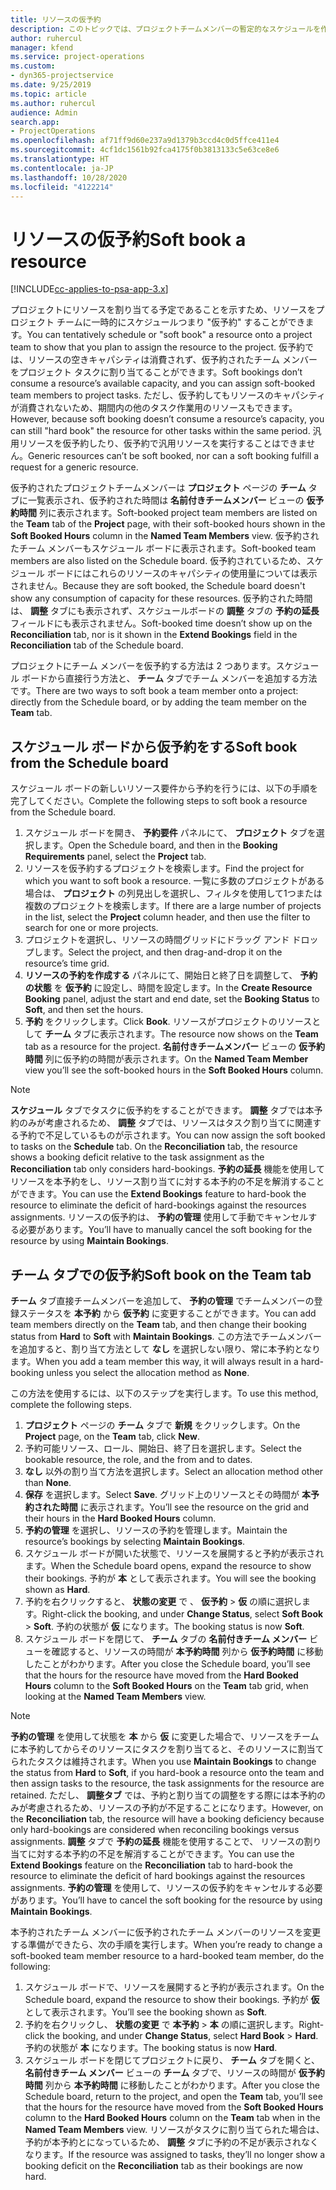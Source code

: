 ```yaml
---
title: リソースの仮予約
description: このトピックでは、プロジェクトチームメンバーの暫定的なスケジュールを作成したり、チームメンバーを仮予約する方法についての情報を示します。
author: ruhercul
manager: kfend
ms.service: project-operations
ms.custom:
- dyn365-projectservice
ms.date: 9/25/2019
ms.topic: article
ms.author: ruhercul
audience: Admin
search.app:
- ProjectOperations
ms.openlocfilehash: af71ff9d60e237a9d1379b3ccd4c0d5ffce411e4
ms.sourcegitcommit: 4cf1dc1561b92fca4175f0b3813133c5e63ce8e6
ms.translationtype: HT
ms.contentlocale: ja-JP
ms.lasthandoff: 10/28/2020
ms.locfileid: "4122214"
---
```

# <a name="soft-book-a-resource"></a><span data-ttu-id="a25c9-103">リソースの仮予約</span><span class="sxs-lookup"><span data-stu-id="a25c9-103">Soft book a resource</span></span>

[!INCLUDE[cc-applies-to-psa-app-3.x](../includes/cc-applies-to-psa-app-3x.md)]

<span data-ttu-id="a25c9-104">プロジェクトにリソースを割り当てる予定であることを示すため、リソースをプロジェクト チームに一時的にスケジュールつまり "仮予約" することができます。</span><span class="sxs-lookup"><span data-stu-id="a25c9-104">You can tentatively schedule or "soft book" a resource onto a project team to show that you plan to assign the resource to the project.</span></span> <span data-ttu-id="a25c9-105">仮予約では、リソースの空きキャパシティは消費されず、仮予約されたチーム メンバーをプロジェクト タスクに割り当てることができます。</span><span class="sxs-lookup"><span data-stu-id="a25c9-105">Soft bookings don’t consume a resource’s available capacity, and you can assign soft-booked team members to project tasks.</span></span> <span data-ttu-id="a25c9-106">ただし、仮予約してもリソースのキャパシティが消費されないため、期間内の他のタスク作業用のリソースもできます。</span><span class="sxs-lookup"><span data-stu-id="a25c9-106">However, because soft booking doesn’t consume a resource’s capacity, you can still "hard book" the resource for other tasks within the same period.</span></span> <span data-ttu-id="a25c9-107">汎用リソースを仮予約したり、仮予約で汎用リソースを実行することはできません。</span><span class="sxs-lookup"><span data-stu-id="a25c9-107">Generic resources can’t be soft booked, nor can a soft booking fulfill a request for a generic resource.</span></span>

<span data-ttu-id="a25c9-108">仮予約されたプロジェクトチームメンバーは **プロジェクト** ページの **チーム** タブに一覧表示され、仮予約された時間は **名前付きチームメンバー** ビューの **仮予約時間** 列に表示されます。</span><span class="sxs-lookup"><span data-stu-id="a25c9-108">Soft-booked project team members are listed on the **Team** tab of the **Project** page, with their soft-booked hours shown in the **Soft Booked Hours** column in the **Named Team Members** view.</span></span> <span data-ttu-id="a25c9-109">仮予約されたチーム メンバーもスケジュール ボードに表示されます。</span><span class="sxs-lookup"><span data-stu-id="a25c9-109">Soft-booked team members are also listed on the Schedule board.</span></span> <span data-ttu-id="a25c9-110">仮予約されているため、スケジュール ボードにはこれらのリソースのキャパシティの使用量については表示されません。</span><span class="sxs-lookup"><span data-stu-id="a25c9-110">Because they are soft booked, the Schedule board doesn't show any consumption of capacity for these resources.</span></span> <span data-ttu-id="a25c9-111">仮予約された時間は、 **調整** タブにも表示されず、スケジュールボードの **調整** タブの **予約の延長** フィールドにも表示されません。</span><span class="sxs-lookup"><span data-stu-id="a25c9-111">Soft-booked time doesn’t show up on the **Reconciliation** tab, nor is it shown in the **Extend Bookings** field in the **Reconciliation** tab of the Schedule board.</span></span> 

<span data-ttu-id="a25c9-112">プロジェクトにチーム メンバーを仮予約する方法は 2 つあります。スケジュール ボードから直接行う方法と、 **チーム** タブでチーム メンバーを追加する方法です。</span><span class="sxs-lookup"><span data-stu-id="a25c9-112">There are two ways to soft book a team member onto a project: directly from the Schedule board, or by adding the team member on the **Team** tab.</span></span> 

## <a name="soft-book-from-the-schedule-board"></a><span data-ttu-id="a25c9-113">スケジュール ボードから仮予約をする</span><span class="sxs-lookup"><span data-stu-id="a25c9-113">Soft book from the Schedule board</span></span>
<span data-ttu-id="a25c9-114">スケジュール ボードの新しいリソース要件から予約を行うには、以下の手順を完了してください。</span><span class="sxs-lookup"><span data-stu-id="a25c9-114">Complete the following steps to soft book a resource from the Schedule board.</span></span> 

1. <span data-ttu-id="a25c9-115">スケジュール ボードを開き、 **予約要件** パネルにて、 **プロジェクト** タブを選択します。</span><span class="sxs-lookup"><span data-stu-id="a25c9-115">Open the Schedule board, and then in the **Booking Requirements** panel, select the **Project** tab.</span></span>
2. <span data-ttu-id="a25c9-116">リソースを仮予約するプロジェクトを検索します。</span><span class="sxs-lookup"><span data-stu-id="a25c9-116">Find the project for which you want to soft book a resource.</span></span> <span data-ttu-id="a25c9-117">一覧に多数のプロジェクトがある場合は、 **プロジェクト** の列見出しを選択し、フィルタを使用して1つまたは複数のプロジェクトを検索します。</span><span class="sxs-lookup"><span data-stu-id="a25c9-117">If there are a large number of projects in the list, select the **Project** column header, and then use the filter to search for one or more projects.</span></span>
3. <span data-ttu-id="a25c9-118">プロジェクトを選択し、リソースの時間グリッドにドラッグ アンド ドロップします。</span><span class="sxs-lookup"><span data-stu-id="a25c9-118">Select the project, and then drag-and-drop it on the resource’s time grid.</span></span>
5. <span data-ttu-id="a25c9-119">**リソースの予約を作成する** パネルにて、開始日と終了日を調整して、 **予約の状態** を **仮予約** に設定し、時間を設定します。</span><span class="sxs-lookup"><span data-stu-id="a25c9-119">In the **Create Resource Booking** panel, adjust the start and end date, set the **Booking Status** to **Soft**, and then set the hours.</span></span> 
6. <span data-ttu-id="a25c9-120">**予約** をクリックします。</span><span class="sxs-lookup"><span data-stu-id="a25c9-120">Click **Book**.</span></span> <span data-ttu-id="a25c9-121">リソースがプロジェクトのリソースとして **チーム** タブに表示されます。</span><span class="sxs-lookup"><span data-stu-id="a25c9-121">The resource now shows on the **Team** tab as a resource for the project.</span></span> <span data-ttu-id="a25c9-122">**名前付きチームメンバー** ビューの **仮予約時間** 列に仮予約の時間が表示されます。</span><span class="sxs-lookup"><span data-stu-id="a25c9-122">On the **Named Team Member** view you’ll see the soft-booked hours in the **Soft Booked Hours** column.</span></span>

> [!NOTE]
> <span data-ttu-id="a25c9-123">**スケジュール** タブでタスクに仮予約をすることができます。 **調整** タブでは本予約のみが考慮されるため、 **調整** タブでは、リソースはタスク割り当てに関連する予約で不足しているものが示されます。</span><span class="sxs-lookup"><span data-stu-id="a25c9-123">You can now assign the soft booked to tasks on the **Schedule** tab. On the **Reconciliation** tab, the resource shows a booking deficit relative to the task assignment as the **Reconciliation** tab only considers hard-bookings.</span></span> <span data-ttu-id="a25c9-124">**予約の延長** 機能を使用してリソースを本予約をし、リソース割り当てに対する本予約の不足を解消することができます。</span><span class="sxs-lookup"><span data-stu-id="a25c9-124">You can use the **Extend Bookings** feature to hard-book the resource to eliminate the deficit of hard-bookings against the resources assignments.</span></span> <span data-ttu-id="a25c9-125">リソースの仮予約は、 **予約の管理** 使用して手動でキャンセルする必要があります。</span><span class="sxs-lookup"><span data-stu-id="a25c9-125">You’ll have to manually cancel the soft booking for the resource by using **Maintain Bookings**.</span></span>

## <a name="soft-book-on-the-team-tab"></a><span data-ttu-id="a25c9-126">チーム タブでの仮予約</span><span class="sxs-lookup"><span data-stu-id="a25c9-126">Soft book on the Team tab</span></span>

<span data-ttu-id="a25c9-127">**チーム** タブ直接チームメンバーを追加して、 **予約の管理** でチームメンバーの登録ステータスを **本予約** から **仮予約** に変更することができます。</span><span class="sxs-lookup"><span data-stu-id="a25c9-127">You can add team members directly on the **Team** tab, and then change their booking status from **Hard** to **Soft** with **Maintain Bookings**.</span></span> <span data-ttu-id="a25c9-128">この方法でチームメンバーを追加すると、割り当て方法として **なし** を選択しない限り、常に本予約となります。</span><span class="sxs-lookup"><span data-stu-id="a25c9-128">When you add a team member this way, it will always result in a hard-booking unless you select the allocation method as **None**.</span></span>

<span data-ttu-id="a25c9-129">この方法を使用するには、以下のステップを実行します。</span><span class="sxs-lookup"><span data-stu-id="a25c9-129">To use this method, complete the following steps.</span></span>

1. <span data-ttu-id="a25c9-130">**プロジェクト** ページの **チーム** タブで **新規** をクリックします。</span><span class="sxs-lookup"><span data-stu-id="a25c9-130">On the **Project** page, on the **Team** tab, click **New**.</span></span>
2. <span data-ttu-id="a25c9-131">予約可能リソース、ロール、開始日、終了日を選択します。</span><span class="sxs-lookup"><span data-stu-id="a25c9-131">Select the bookable resource, the role, and the from and to dates.</span></span>
3. <span data-ttu-id="a25c9-132">**なし** 以外の割り当て方法を選択します。</span><span class="sxs-lookup"><span data-stu-id="a25c9-132">Select an allocation method other than **None**.</span></span>
4. <span data-ttu-id="a25c9-133">**保存** を選択します。</span><span class="sxs-lookup"><span data-stu-id="a25c9-133">Select **Save**.</span></span> <span data-ttu-id="a25c9-134">グリッド上のリソースとその時間が **本予約された時間** に表示されます。</span><span class="sxs-lookup"><span data-stu-id="a25c9-134">You’ll see the resource on the grid and their hours in the **Hard Booked Hours** column.</span></span>
5. <span data-ttu-id="a25c9-135">**予約の管理** を選択し、リソースの予約を管理します。</span><span class="sxs-lookup"><span data-stu-id="a25c9-135">Maintain the resource’s bookings by selecting **Maintain Bookings**.</span></span>
6. <span data-ttu-id="a25c9-136">スケジュール ボードが開いた状態で、リソースを展開すると予約が表示されます。</span><span class="sxs-lookup"><span data-stu-id="a25c9-136">When the Schedule board opens, expand the resource to show their bookings.</span></span> <span data-ttu-id="a25c9-137">予約が **本** として表示されます。</span><span class="sxs-lookup"><span data-stu-id="a25c9-137">You will see the booking shown as **Hard**.</span></span>
7. <span data-ttu-id="a25c9-138">予約を右クリックすると、 **状態の変更** で 、 **仮予約** \> **仮** の順に選択します。</span><span class="sxs-lookup"><span data-stu-id="a25c9-138">Right-click the booking, and under **Change Status**, select **Soft Book** \> **Soft**.</span></span> <span data-ttu-id="a25c9-139">予約の状態が **仮** になります。</span><span class="sxs-lookup"><span data-stu-id="a25c9-139">The booking status is now **Soft**.</span></span>
8. <span data-ttu-id="a25c9-140">スケジュール ボードを閉じて、 **チーム** タブの **名前付きチーム メンバー** ビューを確認すると、リソースの時間が **本予約時間** 列から **仮予約時間** に移動したことがわかります。</span><span class="sxs-lookup"><span data-stu-id="a25c9-140">After you close the Schedule board, you’ll see that the hours for the resource have moved from the **Hard Booked Hours** column to the **Soft Booked Hours** on the **Team** tab grid, when looking at the **Named Team Members** view.</span></span>

> [!NOTE]
> <span data-ttu-id="a25c9-141">**予約の管理** を使用して状態を **本** から **仮** に変更した場合で、リソースをチームに本予約してからそのリソースにタスクを割り当てると、そのリソースに割当てられたタスクは維持されます。</span><span class="sxs-lookup"><span data-stu-id="a25c9-141">When you use **Maintain Bookings** to change the status from **Hard** to **Soft**, if you hard-book a resource onto the team and then assign tasks to the resource, the task assignments for the resource are retained.</span></span> <span data-ttu-id="a25c9-142">ただし、 **調整タブ** では、予約と割り当ての調整をする際には本予約のみが考慮されるため、リソースの予約が不足することになります。</span><span class="sxs-lookup"><span data-stu-id="a25c9-142">However, on the **Reconciliation** tab, the resource will have a booking deficiency because only hard-bookings are considered when reconciling bookings versus assignments.</span></span> <span data-ttu-id="a25c9-143">**調整** タブで **予約の延長** 機能を使用することで、 リソースの割り当てに対する本予約の不足を解消することができます。</span><span class="sxs-lookup"><span data-stu-id="a25c9-143">You can use the **Extend Bookings** feature on the **Reconciliation** tab to hard-book the resource to eliminate the deficit of hard bookings against the resources assignments.</span></span> <span data-ttu-id="a25c9-144">**予約の管理** を使用して、リソースの仮予約をキャンセルする必要があります。</span><span class="sxs-lookup"><span data-stu-id="a25c9-144">You’ll have to cancel the soft booking for the resource by using **Maintain Bookings**.</span></span>

<span data-ttu-id="a25c9-145">本予約されたチーム メンバーに仮予約されたチーム メンバーのリソースを変更する準備ができたら、次の手順を実行します。</span><span class="sxs-lookup"><span data-stu-id="a25c9-145">When you’re ready to change a soft-booked team member resource to a hard-booked team member, do the following:</span></span>

1. <span data-ttu-id="a25c9-146">スケジュール ボードで、リソースを展開すると予約が表示されます。</span><span class="sxs-lookup"><span data-stu-id="a25c9-146">On the Schedule board, expand the resource to show their bookings.</span></span> <span data-ttu-id="a25c9-147">予約が **仮** として表示されます。</span><span class="sxs-lookup"><span data-stu-id="a25c9-147">You’ll see the booking shown as **Soft**.</span></span>
2. <span data-ttu-id="a25c9-148">予約を右クリックし、 **状態の変更** で **本予約** \> **本** の順に選択します。</span><span class="sxs-lookup"><span data-stu-id="a25c9-148">Right-click the booking, and under **Change Status**, select **Hard Book** \> **Hard**.</span></span> <span data-ttu-id="a25c9-149">予約の状態が **本** になります。</span><span class="sxs-lookup"><span data-stu-id="a25c9-149">The booking status is now **Hard**.</span></span>
3. <span data-ttu-id="a25c9-150">スケジュール ボードを閉じてプロジェクトに戻り、 **チーム** タブを開くと、 **名前付きチーム メンバー** ビューの **チーム** タブで、リソースの時間が **仮予約時間** 列から **本予約時間** に移動したことがわかります。</span><span class="sxs-lookup"><span data-stu-id="a25c9-150">After you close the Schedule board, return to the project, and open the **Team** tab, you’ll see that the hours for the resource have moved from the **Soft Booked Hours** column to the **Hard Booked Hours** column on the **Team** tab when in the **Named Team Members** view.</span></span> <span data-ttu-id="a25c9-151">リソースがタスクに割り当てられた場合は、予約が本予約とになっているため、 **調整** タブに予約の不足が表示されなくなります。</span><span class="sxs-lookup"><span data-stu-id="a25c9-151">If the resource was assigned to tasks, they’ll no longer show a booking deficit on the **Reconciliation** tab as their bookings are now hard.</span></span>

